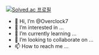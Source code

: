 [![Solved.ac 프로필](http://mazassumnida.wtf/api/v2/generate_badge?boj=Overclock0708)](https://solved.ac/Overclock0708)

- 👋 Hi, I’m @Overclock7
- 👀 I’m interested in ...
- 🌱 I’m currently learning ...
- 💞️ I’m looking to collaborate on ...
- 📫 How to reach me ...

<!---
Overclock7/Overclock7 is a ✨ special ✨ repository because its `README.md` (this file) appears on your GitHub profile.
You can click the Preview link to take a look at your changes.
--->
